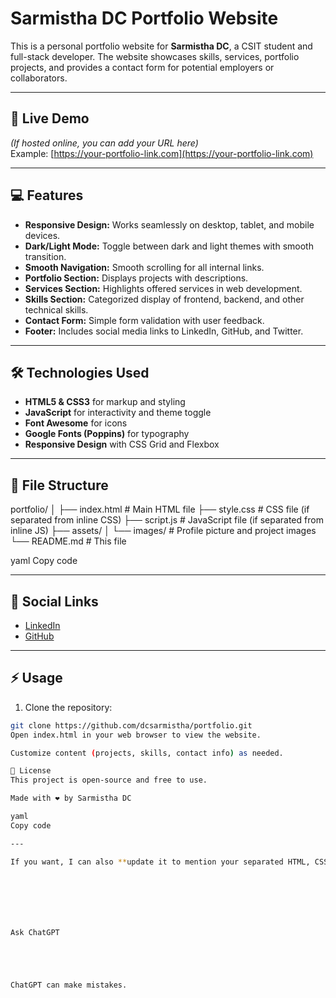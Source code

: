 # Sarmistha DC Portfolio Website

This is a personal portfolio website for **Sarmistha DC**, a CSIT student and full-stack developer. The website showcases skills, services, portfolio projects, and provides a contact form for potential employers or collaborators.  

---

## 🔗 Live Demo

*(If hosted online, you can add your URL here)*  
Example: [https://your-portfolio-link.com](https://your-portfolio-link.com)

---

## 💻 Features

- **Responsive Design:** Works seamlessly on desktop, tablet, and mobile devices.
- **Dark/Light Mode:** Toggle between dark and light themes with smooth transition.
- **Smooth Navigation:** Smooth scrolling for all internal links.
- **Portfolio Section:** Displays projects with descriptions.
- **Services Section:** Highlights offered services in web development.
- **Skills Section:** Categorized display of frontend, backend, and other technical skills.
- **Contact Form:** Simple form validation with user feedback.
- **Footer:** Includes social media links to LinkedIn, GitHub, and Twitter.

---

## 🛠 Technologies Used

- **HTML5 & CSS3** for markup and styling
- **JavaScript** for interactivity and theme toggle
- **Font Awesome** for icons
- **Google Fonts (Poppins)** for typography
- **Responsive Design** with CSS Grid and Flexbox

---

## 📂 File Structure

portfolio/
│
├── index.html # Main HTML file
├── style.css # CSS file (if separated from inline CSS)
├── script.js # JavaScript file (if separated from inline JS)
├── assets/
│ └── images/ # Profile picture and project images
└── README.md # This file

yaml
Copy code

---

## 🔗 Social Links

- [LinkedIn](https://www.linkedin.com/in/sarmistha-dc/)  
- [GitHub](https://github.com/dcsarmistha)

---

## ⚡ Usage

1. Clone the repository:
```bash
git clone https://github.com/dcsarmistha/portfolio.git
Open index.html in your web browser to view the website.

Customize content (projects, skills, contact info) as needed.

📄 License
This project is open-source and free to use.

Made with ❤️ by Sarmistha DC

yaml
Copy code

---

If you want, I can also **update it to mention your separated HTML, CSS, JS files explicitly** and make it **more GitHub-ready with badges**. That makes your repo look ultra-professional. Do you want me to do that?







Ask ChatGPT





ChatGPT can make mistakes.
